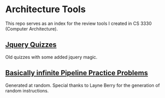 # Architecture Tools
This repo serves as an index for the review tools I created in CS 3330 (Computer Architecture).

[Jquery Quizzes](http://people.virginia.edu/~stg2bd/arch_quizzes/Spring_2017.html)
-------
Old quizzes with some added jquery magic.

[Basically infinite Pipeline Practice Problems](http://www.cs.virginia.edu/~stg2bd/simulator2/test.php)
------
Generated at random. Special thanks to Layne Berry for the generation of random instructions.

